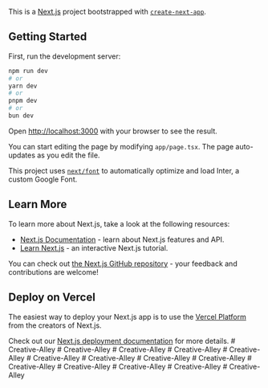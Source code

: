 This is a [Next.js](https://nextjs.org/) project bootstrapped with [`create-next-app`](https://github.com/vercel/next.js/tree/canary/packages/create-next-app).

## Getting Started

First, run the development server:

```bash
npm run dev
# or
yarn dev
# or
pnpm dev
# or
bun dev
```

Open [http://localhost:3000](http://localhost:3000) with your browser to see the result.

You can start editing the page by modifying `app/page.tsx`. The page auto-updates as you edit the file.

This project uses [`next/font`](https://nextjs.org/docs/basic-features/font-optimization) to automatically optimize and load Inter, a custom Google Font.

## Learn More

To learn more about Next.js, take a look at the following resources:

- [Next.js Documentation](https://nextjs.org/docs) - learn about Next.js features and API.
- [Learn Next.js](https://nextjs.org/learn) - an interactive Next.js tutorial.

You can check out [the Next.js GitHub repository](https://github.com/vercel/next.js/) - your feedback and contributions are welcome!

## Deploy on Vercel

The easiest way to deploy your Next.js app is to use the [Vercel Platform](https://vercel.com/new?utm_medium=default-template&filter=next.js&utm_source=create-next-app&utm_campaign=create-next-app-readme) from the creators of Next.js.

Check out our [Next.js deployment documentation](https://nextjs.org/docs/deployment) for more details.
#   C r e a t i v e - A l l e y  
 #   C r e a t i v e - A l l e y  
 #   C r e a t i v e - A l l e y  
 #   C r e a t i v e - A l l e y  
 #   C r e a t i v e - A l l e y  
 #   C r e a t i v e - A l l e y  
 #   C r e a t i v e - A l l e y  
 #   C r e a t i v e - A l l e y  
 #   C r e a t i v e - A l l e y  
 #   C r e a t i v e - A l l e y  
 #   C r e a t i v e - A l l e y  
 #   C r e a t i v e - A l l e y  
 #   C r e a t i v e - A l l e y  
 #   C r e a t i v e - A l l e y  
 